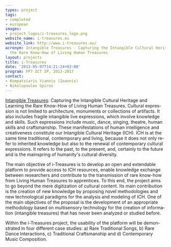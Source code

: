 ```yaml
---
types: project
tags:
- completed
- european
images:
- project_logos/i-treasures_logo.png
website_name: i-treasures.eu
website_link: http://www.i-treasures.eu/
acronym: Intangible Treasures - Capturing the Intangible Cultural Heritage and Learning
  the Rare Know-How of Living Human Treasures
layout: projects
title: i-Treasures
date: '2013-05-07T14:21:24+03:00'
program: FP7 ICT IP, 2013-2017
contact: 
- Kompatsiaris Yiannis (Ioannis)
- Nikolopoulos Spiros
---
```

<p style="margin-bottom: 0.14in"><a href="http://www.i-treasures.eu/">Intangible Treasures</a>: Capturing the Intangible Cultural Heritage and Learning the Rare Know-How of Living Human Treasures.<span lang="en-US"> Cultural expression is not limited to architecture, monuments or collections of artifacts. It also includes fragile intangible live expressions, which involve knowledge and skills. Such expressions include music, dance, singing, theatre, human skills and craftsmanship. These manifestations of human intelligence and creativeness constitute our Intangible Cultural Heritage (ICH). ICH is at the same time traditional, contemporary and living, because it does not only refer to inherited knowledge but also to the renewal of contemporary cultural expressions. It refers to the past, to the present, and, certainly to the future and is the mainspring of humanity's cultural diversity.</span></p>
<p style="margin-bottom: 0.14in"><span lang="en-US">The main objective of i-Treasures is to develop an open and extendable platform to provide access to ICH resources, enable knowledge exchange between researchers and contribute to the transmission of rare know-how from Living Human Treasures to apprentices. To this end, the project aims to go beyond the mere digitization of cultural content. Its main contribution is the creation of new knowledge by proposing novel methodologies and new technological paradigms for the analysis and modeling of ICH. One of the main objectives of the proposal is the development of an appropriate methodology based on multisensory technology for the creation of information (intangible treasures) that has never been analyzed or studied before.</span></p>
<p style="margin-bottom: 0.14in"><span lang="en-US">Within the i-Treasures project, the usability of the platform will be demonstrated in four different case studies: a) Rare Traditional Songs, b) Rare Dance Interactions, c) Traditional Craftsmanship and d) Contemporary Music Composition.</span></p>

